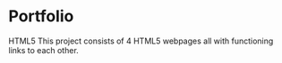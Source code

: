 # Portfolio
 HTML5
 This project consists of 4 HTML5 webpages all with functioning links to each other.